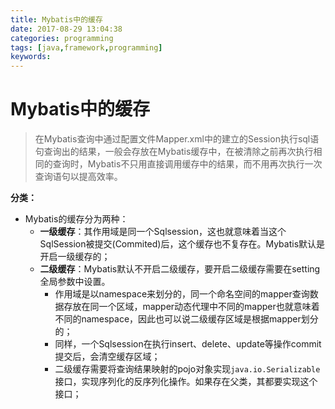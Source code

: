 ```yaml
---
title: Mybatis中的缓存
date: 2017-08-29 13:04:38
categories: programming
tags: [java,framework,programming]
keywords: 
---
```


# Mybatis中的缓存 #
> 在Mybatis查询中通过配置文件Mapper.xml中的建立的Session执行sql语句查询出的结果，一般会存放在Mybatis缓存中，在被清除之前再次执行相同的查询时，Mybatis不只用直接调用缓存中的结果，而不用再次执行一次查询语句以提高效率。<!--more-->

**分类：**
- Mybatis的缓存分为两种：
	- **一级缓存**：其作用域是同一个Sqlsession，这也就意味着当这个SqlSession被提交(Commited)后，这个缓存也不复存在。Mybatis默认是开启一级缓存的；
	- **二级缓存**：Mybatis默认不开启二级缓存，要开启二级缓存需要在setting全局参数中设置。
		- 作用域是以namespace来划分的，同一个命名空间的mapper查询数据存放在同一个区域，mapper动态代理中不同的mapper也就意味着不同的namespace，因此也可以说二级缓存区域是根据mapper划分的；
		- 同样，一个Sqlsession在执行insert、delete、update等操作commit提交后，会清空缓存区域；
		- 二级缓存需要将查询结果映射的pojo对象实现`java.io.Serializable`接口，实现序列化的反序列化操作。如果存在父类，其都要实现这个接口；